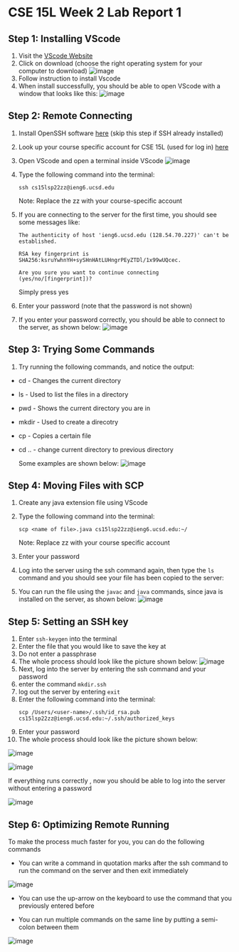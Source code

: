 # CSE 15L Week 2 Lab Report 1

## Step 1: Installing VScode
1. Visit the [VScode Website](https://code.visualstudio.com/)
2. Click on download (choose the right operating system for your computer to download)
![image](lab.png)
3. Follow instruction to install Vscode
4. When install successfully, you should be able to open VScode with a window that looks like this: 
![image](lab2.jpeg)


## Step 2: Remote Connecting
1. Install OpenSSH software [here](https://docs.microsoft.com/en-us/windows-server/administration/openssh/openssh_install_firstuse) (skip this step if SSH already installed)
2. Look up your course specific account for CSE 15L (used for log in) [here](https://sdacs.ucsd.edu/~icc/index.php
)
3. Open VScode and open a terminal inside VScode
![image](lab3.jpg)
4. Type the following command into the terminal:

    `ssh cs15lsp22zz@ieng6.ucsd.edu`

    Note: Replace the zz with your course-specific account
5. If you are connecting to the server for the first time, you should see some messages like: 
    ```
    The authenticity of host 'ieng6.ucsd.edu (128.54.70.227)' can't be established.

    RSA key fingerprint is SHA256:ksruYwhnYH+sySHnHAtLUHngrPEyZTDl/1x99wUQcec.

    Are you sure you want to continue connecting (yes/no/[fingerprint])?
    ```
    Simply press yes
6. Enter your password (note that the password is not shown)
7. If you enter your password correctly, you should be able to connect to the server, as shown below: 
![image](lab4.jpeg)

## Step 3: Trying Some Commands
1. Try running the following commands, and notice the output:
* cd - Changes the current directory
* ls - Used to list the files in a directory
* pwd - Shows the current directory you are in
* mkdir - Used to create a direcotry
* cp - Copies a certain file
* cd .. - change current directory to previous directory

    Some examples are shown below:
    ![image](lab5.png)

## Step 4: Moving Files with SCP
1. Create any java extension file using VScode
2. Type the following command into the terminal:

    `scp <name of file>.java cs15lsp22zz@ieng6.ucsd.edu:~/`
    
    Note: Replace zz with your course specific account

3. Enter your password
4. Log into the server using the ssh command again, then type the `ls` command and you should see your file has been copied to the server:
5. You can run the file using the `javac` and `java` commands, since java is installed on the server, as shown below: 
![image](lab6.jpeg)

## Step 5: Setting an SSH key
1. Enter `ssh-keygen` into the terminal
2. Enter the file that you would like to save the key at
3. Do not enter a passphrase
4. The whole process should look like the picture shown below: 
![image](lab7.jpg)
5. Next, log into the server by entering the ssh command and your password
6. enter the command `mkdir.ssh`
7. log out the server by entering `exit`
8. Enter the following command into the terminal:
    ```
    scp /Users/<user-name>/.ssh/id_rsa.pub cs15lsp22zz@ieng6.ucsd.edu:~/.ssh/authorized_keys
    ```
9. Enter your password
10. The whole process should look like the picture shown below: 

![image](lab8.jpg)

![image](lab9.jpg)

If everything runs correctly , now you should be able to log into the server without entering a password

![image](10.jpg)

## Step 6: Optimizing Remote Running
To make the process much faster for you, you can do
the following commands

* You can write a command in quotation marks after the ssh command to run the command on the server and then exit immediately

![image](11.jpg)

* You can use the up-arrow on the keyboard to use the command that you previously entered before

* You can run multiple commands on the same line by putting a semi-colon between them

![image](12.jpg)


    

